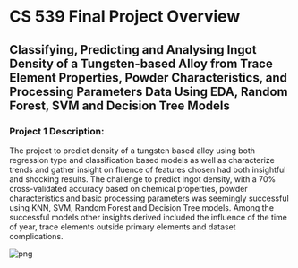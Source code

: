 # CS 539 Final Project Overview

## Classifying, Predicting and Analysing Ingot Density of a Tungsten-based Alloy from Trace Element Properties, Powder Characteristics, and Processing Parameters Data Using EDA, Random Forest, SVM and Decision Tree Models

### Project 1 Description: 

The project to predict density of a tungsten based alloy using both regression type and classification based models as well as characterize trends and gather insight on fluence of features chosen had both insightful and shocking results. The challenge to predict ingot density, with a 70% cross-validated accuracy based on chemical properties, powder characteristics and basic processing parameters was seemingly successful using KNN, SVM, Random Forest and Decision Tree models. Among the successful models other insights derived included the influence of the time of year, trace elements outside primary elements and dataset complications.


![png](https://github.com/GitMooreHub/Moore_Data_Science_Portfolio/blob/main/images/lh%20finishing%20detaielr.PNG)


